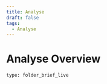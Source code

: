 ```yaml
---
title: Analyse
draft: false
tags:
  - Analyse
---
```

# Analyse Overview
 
```ccard
type: folder_brief_live
```
 
